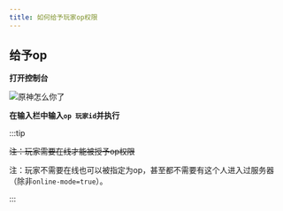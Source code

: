 ```yaml
---
title: 如何给予玩家op权限
---
```


## 给予op

**打开控制台**

![原神怎么你了](/img/pages/Terminal.png)

**在输入栏中输入`op 玩家id`并执行**

:::tip

~~注：玩家需要在线才能被授予op权限~~

注：玩家不需要在线也可以被指定为op，甚至都不需要有这个人进入过服务器（除非`online-mode=true`）。

:::
